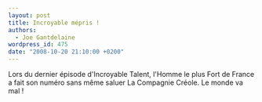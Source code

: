 ```yaml
---
layout: post
title: Incroyable mépris !
authors:
  - Joe Gantdelaine
wordpress_id: 475
date: "2008-10-20 21:10:00 +0200"
---
```


Lors du dernier épisode d'Incroyable Talent, l'Homme le plus Fort de France a
fait son numéro sans même saluer La Compagnie Créole. Le monde va mal !
